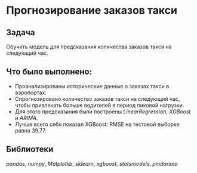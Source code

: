 # Прогнозирование заказов такси

## Задача

Обучить модель для предсказания количества заказов такси на следующий час.

## Что было выполнено:

- Проанализированы исторические данные о заказах такси в аэропортах.  
- Спрогнозировано количество заказов такси на следующий час, чтобы привлекать больше водителей в период пиковой нагрузки. 
- Для этого предсказания были построены *LinearRegression*, *XGBoost* и *ARIMA*.
- Лучше всего себя показал XGBoost: RMSE на тестовой выборке равна 39.77. 

## Библиотеки

*pandas*, *numpy*, *Matplotlib*, *sklearn*, *xgboost*, *statsmodels*, *pmdarima*
